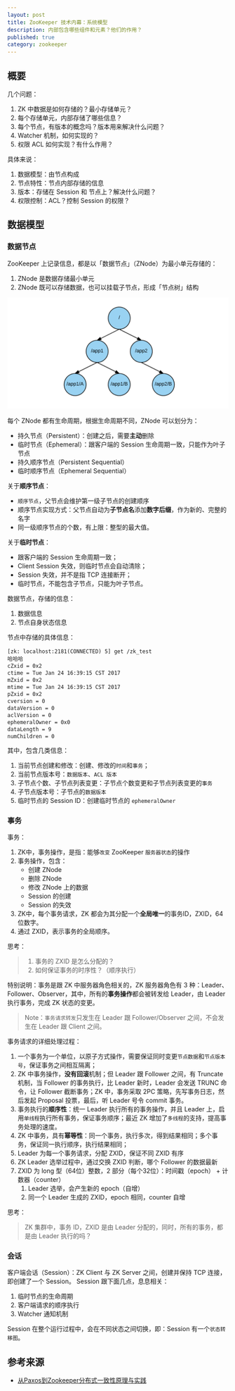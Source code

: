 ```yaml
---
layout: post
title: ZooKeeper 技术内幕：系统模型
description: 内部包含哪些组件和元素？他们的作用？
published: true
category: zookeeper
---
```


## 概要

几个问题：

1. ZK 中数据是如何存储的？最小存储单元？
2. 每个存储单元，内部存储了哪些信息？
3. 每个节点，有版本的概念吗？版本用来解决什么问题？
4. Watcher 机制，如何实现的？
5. 权限 ACL 如何实现？有什么作用？

具体来说：

1. 数据模型：由节点构成
2. 节点特性：节点内部存储的信息
3. 版本：存储在 Session 和 节点上？解决什么问题？
4. 权限控制：ACL？控制 Session 的权限？

## 数据模型

### 数据节点

ZooKeeper 上记录信息，都是以「数据节点」（ZNode）为最小单元存储的：

1. ZNode 是数据存储最小单元
2. ZNode 既可以存储数据，也可以挂载子节点，形成「节点树」结构

![](/images/zookeeper/znode-tree.png)
 
每个 ZNode 都有生命周期，根据生命周期不同，ZNode 可以划分为：

* 持久节点（Persistent）：创建之后，需要**主动**删除
* 临时节点（Ephemeral）：跟客户端的 Session 生命周期一致，只能作为叶子节点
* 持久顺序节点（Persistent Sequential）
* 临时顺序节点（Ephemeral Sequential）

关于**顺序节点**：

* `顺序节点`，父节点会维护第一级子节点的创建顺序
* 顺序节点实现方式：父节点自动为**子节点名**添加**数字后缀**，作为新的、完整的名字
* 同一级顺序节点的个数，有上限：整型的最大值。

关于**临时节点**：

* 跟客户端的 Session 生命周期一致；
* Client Session 失效，则临时节点会自动清除；
* Session 失效，并不是指 TCP 连接断开；
* 临时节点，不能包含子节点，只能为叶子节点。

数据节点，存储的信息：

1. 数据信息
2. 节点自身状态信息

节点中存储的具体信息：

```
[zk: localhost:2181(CONNECTED) 5] get /zk_test
哈哈哈
cZxid = 0x2
ctime = Tue Jan 24 16:39:15 CST 2017
mZxid = 0x2
mtime = Tue Jan 24 16:39:15 CST 2017
pZxid = 0x2
cversion = 0
dataVersion = 0
aclVersion = 0
ephemeralOwner = 0x0
dataLength = 9
numChildren = 0
```

其中，包含几类信息：

1. 当前节点创建和修改：创建、修改的`时间`和`事务`；
2. 当前节点版本号：`数据版本`、`ACL 版本`
3. 子节点个数、子节点列表变更：子节点个数变更和子节点列表变更的`事务`
4. 子节点版本号：子节点的`数据版本`
5. 临时节点的 Session ID：创建临时节点的 `ephemeralOwner`


### 事务

事务：

1. ZK中，事务操作，是指：能够`改变` ZooKeeper `服务器状态`的操作
2. 事务操作，包含：
	* 创建 ZNode
	* 删除 ZNode
	* 修改 ZNode 上的数据
	* Session 的创建
	* Session 的失效
3. ZK中，每个事务请求，ZK 都会为其分配一个**全局唯一**的事务ID，ZXID，64位数字。
4. 通过 ZXID，表示事务的全局顺序。

思考：

> 1. 事务的 ZXID 是怎么分配的？
> 2. 如何保证事务的时序性？（顺序执行）

特别说明：事务是跟 ZK 中服务器角色相关的，ZK 服务器角色有 3 种：Leader、Follower、Observer，其中，所有的**事务操作**都会被转发给 Leader，由 Leader 执行事务，完成 ZK 状态的变更。

> Note：`事务请求转发`只发生在 Leader 跟 Follower/Observer 之间，不会发生在 Leader 跟 Client 之间。


事务请求的详细处理过程：

1. 一个事务为一个单位，以原子方式操作，需要保证同时变更`节点数据`和`节点版本号`，保证事务之间相互隔离；
2. ZK 中事务操作，**没有回滚**机制；但 Leader 跟 Follower 之间，有 Truncate 机制，当 Follower 的事务执行，比 Leader 新时，Leader 会发送 TRUNC 命令，让 Follower 截断事务；ZK 中，事务采取 2PC 策略，先写事务日志，然后发起 Proposal 投票，最后，听 Leader 号令 commit 事务。
3. 事务执行的**顺序性**：统一 Leader 执行所有的事务操作，并且 Leader 上，启用`单线程`执行所有事务，保证事务顺序；最近 ZK 增加了`多线程`的支持，提高事务处理的速度。
4. ZK 中事务，具有**幂等性**：同一个事务，执行多次，得到结果相同；多个事务，保证同一执行顺序，执行结果相同；
5. Leader 为每一个事务请求，分配 ZXID，保证不同 ZXID 有序
6. ZK Leader 选举过程中，通过交换 ZXID 判断，哪个 Follower 的数据最新
7. ZXID 为 long 型（64位）整数，2 部分（每个32位）：时间戳（epoch） + 计数器（counter）
	1. Leader 选举，会产生新的 epoch（自增）
	2. 同一个 Leader 生成的 ZXID，epoch 相同，counter 自增

思考：

> ZK 集群中，事务 ID，ZXID 是由 Leader 分配的，同时，所有的事务，都是由 Leader 执行的吗？


### 会话

客户端会话（Session）：ZK Client 与 ZK Server 之间，创建并保持 TCP 连接，即创建了一个 Session。 Session 跟下面几点，息息相关：

1. 临时节点的生命周期
2. 客户端请求的顺序执行
3. Watcher 通知机制

Session 在整个运行过程中，会在不同状态之间切换，即：Session 有一个`状态转移图`。



## 参考来源

* [从Paxos到Zookeeper分布式一致性原理与实践]





[NingG]:    http://ningg.github.com  "NingG"
[从Paxos到Zookeeper分布式一致性原理与实践]:	    https://book.douban.com/subject/26292004/


